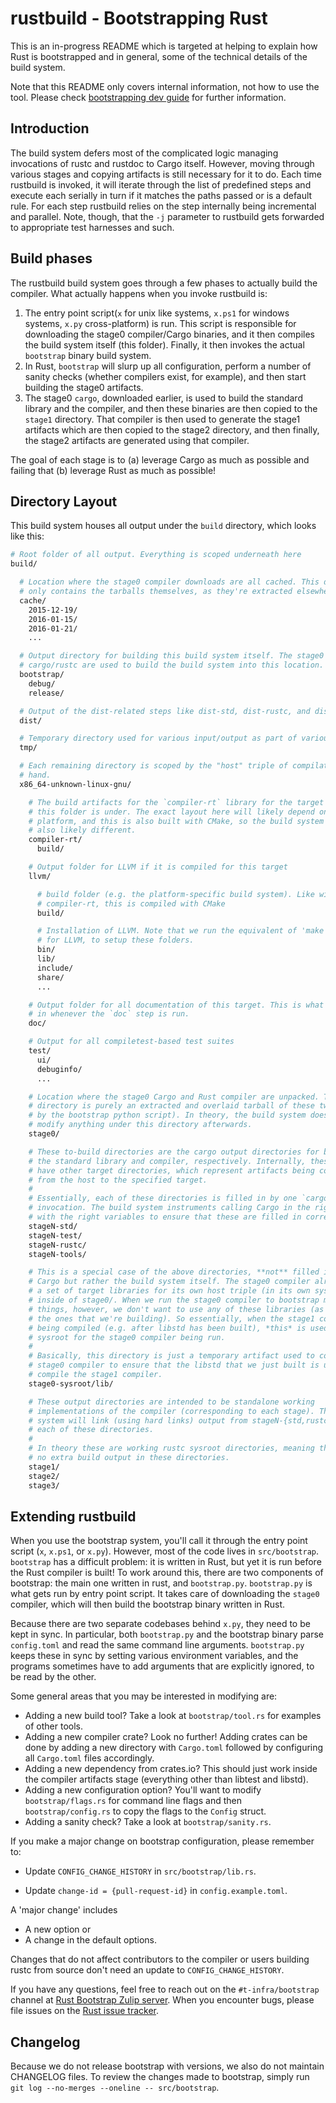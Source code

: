 # rustbuild - Bootstrapping Rust

This is an in-progress README which is targeted at helping to explain how Rust
is bootstrapped and in general, some of the technical details of the build
system.

Note that this README only covers internal information, not how to use the tool.
Please check [bootstrapping dev guide][bootstrapping-dev-guide] for further information.

[bootstrapping-dev-guide]: https://rustc-dev-guide.rust-lang.org/building/bootstrapping.html

## Introduction

The build system defers most of the complicated logic managing invocations
of rustc and rustdoc to Cargo itself. However, moving through various stages
and copying artifacts is still necessary for it to do. Each time rustbuild
is invoked, it will iterate through the list of predefined steps and execute
each serially in turn if it matches the paths passed or is a default rule.
For each step rustbuild relies on the step internally being incremental and
parallel. Note, though, that the `-j` parameter to rustbuild gets forwarded
to appropriate test harnesses and such.

## Build phases

The rustbuild build system goes through a few phases to actually build the
compiler. What actually happens when you invoke rustbuild is:

1. The entry point script(`x` for unix like systems, `x.ps1` for windows systems,
   `x.py` cross-platform) is run. This script is responsible for downloading the stage0
   compiler/Cargo binaries, and it then compiles the build system itself (this folder).
   Finally, it then invokes the actual `bootstrap` binary build system.
2. In Rust, `bootstrap` will slurp up all configuration, perform a number of
   sanity checks (whether compilers exist, for example), and then start building the
   stage0 artifacts.
3. The stage0 `cargo`, downloaded earlier, is used to build the standard library
   and the compiler, and then these binaries are then copied to the `stage1`
   directory. That compiler is then used to generate the stage1 artifacts which
   are then copied to the stage2 directory, and then finally, the stage2
   artifacts are generated using that compiler.

The goal of each stage is to (a) leverage Cargo as much as possible and failing
that (b) leverage Rust as much as possible!

## Directory Layout

This build system houses all output under the `build` directory, which looks
like this:

```sh
# Root folder of all output. Everything is scoped underneath here
build/

  # Location where the stage0 compiler downloads are all cached. This directory
  # only contains the tarballs themselves, as they're extracted elsewhere.
  cache/
    2015-12-19/
    2016-01-15/
    2016-01-21/
    ...

  # Output directory for building this build system itself. The stage0
  # cargo/rustc are used to build the build system into this location.
  bootstrap/
    debug/
    release/

  # Output of the dist-related steps like dist-std, dist-rustc, and dist-docs
  dist/

  # Temporary directory used for various input/output as part of various stages
  tmp/

  # Each remaining directory is scoped by the "host" triple of compilation at
  # hand.
  x86_64-unknown-linux-gnu/

    # The build artifacts for the `compiler-rt` library for the target that
    # this folder is under. The exact layout here will likely depend on the
    # platform, and this is also built with CMake, so the build system is
    # also likely different.
    compiler-rt/
      build/

    # Output folder for LLVM if it is compiled for this target
    llvm/

      # build folder (e.g. the platform-specific build system). Like with
      # compiler-rt, this is compiled with CMake
      build/

      # Installation of LLVM. Note that we run the equivalent of 'make install'
      # for LLVM, to setup these folders.
      bin/
      lib/
      include/
      share/
      ...

    # Output folder for all documentation of this target. This is what's filled
    # in whenever the `doc` step is run.
    doc/

    # Output for all compiletest-based test suites
    test/
      ui/
      debuginfo/
      ...

    # Location where the stage0 Cargo and Rust compiler are unpacked. This
    # directory is purely an extracted and overlaid tarball of these two (done
    # by the bootstrap python script). In theory, the build system does not
    # modify anything under this directory afterwards.
    stage0/

    # These to-build directories are the cargo output directories for builds of
    # the standard library and compiler, respectively. Internally, these may also
    # have other target directories, which represent artifacts being compiled
    # from the host to the specified target.
    #
    # Essentially, each of these directories is filled in by one `cargo`
    # invocation. The build system instruments calling Cargo in the right order
    # with the right variables to ensure that these are filled in correctly.
    stageN-std/
    stageN-test/
    stageN-rustc/
    stageN-tools/

    # This is a special case of the above directories, **not** filled in via
    # Cargo but rather the build system itself. The stage0 compiler already has
    # a set of target libraries for its own host triple (in its own sysroot)
    # inside of stage0/. When we run the stage0 compiler to bootstrap more
    # things, however, we don't want to use any of these libraries (as those are
    # the ones that we're building). So essentially, when the stage1 compiler is
    # being compiled (e.g. after libstd has been built), *this* is used as the
    # sysroot for the stage0 compiler being run.
    #
    # Basically, this directory is just a temporary artifact used to configure the
    # stage0 compiler to ensure that the libstd that we just built is used to
    # compile the stage1 compiler.
    stage0-sysroot/lib/

    # These output directories are intended to be standalone working
    # implementations of the compiler (corresponding to each stage). The build
    # system will link (using hard links) output from stageN-{std,rustc} into
    # each of these directories.
    #
    # In theory these are working rustc sysroot directories, meaning there is
    # no extra build output in these directories.
    stage1/
    stage2/
    stage3/
```

## Extending rustbuild

When you use the bootstrap system, you'll call it through the entry point script
(`x`, `x.ps1`, or `x.py`). However, most of the code lives in `src/bootstrap`.
`bootstrap` has a difficult problem: it is written in Rust, but yet it is run
before the Rust compiler is built! To work around this, there are two components
of bootstrap: the main one written in rust, and `bootstrap.py`. `bootstrap.py`
is what gets run by entry point script. It takes care of downloading the `stage0`
compiler, which will then build the bootstrap binary written in Rust.

Because there are two separate codebases behind `x.py`, they need to
be kept in sync. In particular, both `bootstrap.py` and the bootstrap binary
parse `config.toml` and read the same command line arguments. `bootstrap.py`
keeps these in sync by setting various environment variables, and the
programs sometimes have to add arguments that are explicitly ignored, to be
read by the other.

Some general areas that you may be interested in modifying are:

* Adding a new build tool? Take a look at `bootstrap/tool.rs` for examples of
  other tools.
* Adding a new compiler crate? Look no further! Adding crates can be done by
  adding a new directory with `Cargo.toml` followed by configuring all
  `Cargo.toml` files accordingly.
* Adding a new dependency from crates.io? This should just work inside the
  compiler artifacts stage (everything other than libtest and libstd).
* Adding a new configuration option? You'll want to modify `bootstrap/flags.rs`
  for command line flags and then `bootstrap/config.rs` to copy the flags to the
  `Config` struct.
* Adding a sanity check? Take a look at `bootstrap/sanity.rs`.

If you make a major change on bootstrap configuration, please remember to:

+ Update `CONFIG_CHANGE_HISTORY` in `src/bootstrap/lib.rs`.
* Update `change-id = {pull-request-id}` in `config.example.toml`.

A 'major change' includes

* A new option or
* A change in the default options.

Changes that do not affect contributors to the compiler or users
building rustc from source don't need an update to `CONFIG_CHANGE_HISTORY`.

If you have any questions, feel free to reach out on the `#t-infra/bootstrap` channel
at [Rust Bootstrap Zulip server][rust-bootstrap-zulip]. When you encounter bugs,
please file issues on the [Rust issue tracker][rust-issue-tracker].

[rust-bootstrap-zulip]: https://rust-lang.zulipchat.com/#narrow/stream/t-infra.2Fbootstrap
[rust-issue-tracker]: https://github.com/rust-lang/rust/issues

## Changelog

Because we do not release bootstrap with versions, we also do not maintain CHANGELOG files. To
review the changes made to bootstrap, simply run `git log --no-merges --oneline -- src/bootstrap`.
